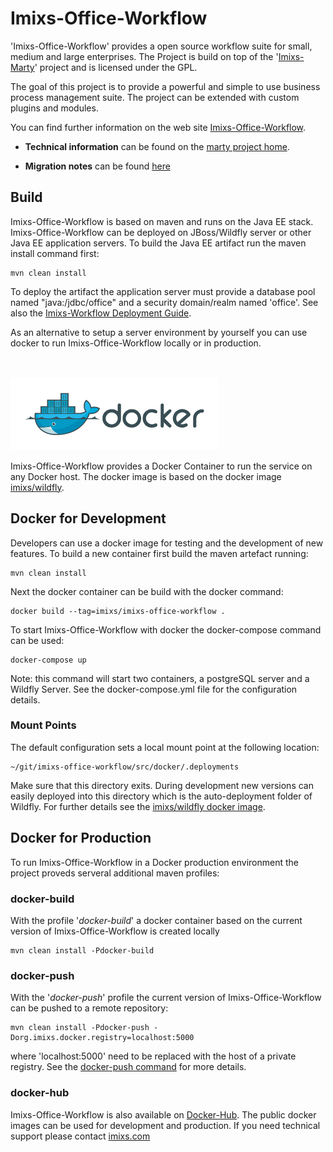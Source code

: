 # Imixs-Office-Workflow

'Imixs-Office-Workflow' provides a open source workflow suite for small, medium and large enterprises.
The Project is build on top of the '[Imixs-Marty](https://github.com/imixs/imixs-marty)' project and is licensed under the GPL.  

The goal of this project is to provide a powerful and simple to use business process management suite. The project can be extended with custom plugins and modules. 

You can find further information on the web site [Imixs-Office-Workflow](http://www.office-workflow.de).

* **Technical information** can be found on the [marty project home](http://www.imixs.org/marty).

* **Migration notes** can be found [here](MIGRATION-NOTES.md)


## Build
Imixs-Office-Workflow is based on maven and runs on the Java EE stack. Imixs-Office-Workflow can be deployed on JBoss/Wildfly server or other Java EE application servers.
To build the Java EE artifact run the maven install command first:

	mvn clean install

To deploy the artifact the application server must provide a database pool named "java:/jdbc/office" and a security domain/realm named 'office'. See also the [Imixs-Workflow Deployment Guide](http://www.imixs.org/doc/deployment/index.html).

As an alternative to setup a server environment by yourself you can use docker to run Imixs-Office-Workflow locally or in production. 


<br /><br /><img src="small_h-trans.png" />


Imixs-Office-Workflow provides a Docker Container to run the service on any Docker host. 
The docker image is based on the docker image [imixs/wildfly](https://hub.docker.com/r/imixs/wildfly/).

## Docker for Development
Developers can use a docker image for testing and the development of new features. To build a new container first build the maven artefact running: 

	mvn clean install

Next the docker container can be build with the docker command:

	docker build --tag=imixs/imixs-office-workflow .

To start Imixs-Office-Workflow with docker the docker-compose command can be used:

	docker-compose up

Note: this command will start two containers, a postgreSQL server and a Wildfly Server. See the docker-compose.yml file for the configuration details.

### Mount Points
The default configuration sets a local mount point at the following location:

	~/git/imixs-office-workflow/src/docker/.deployments

Make sure that this directory exits. During development new versions can easily deployed into this directory which is the auto-deployment folder of Wildfly. For further details see the [imixs/wildfly docker image](https://hub.docker.com/r/imixs/wildfly/).


## Docker for Production

To run Imixs-Office-Workflow in a Docker production environment the project proveds serveral additional maven profiles:


### docker-build

With the profile '_docker-build_' a docker container based on the current version of Imixs-Office-Workflow is created locally
 
	mvn clean install -Pdocker-build


### docker-push

With the '_docker-push_' profile the current version of Imixs-Office-Workflow can be pushed to a remote repository:

	mvn clean install -Pdocker-push -Dorg.imixs.docker.registry=localhost:5000

where 'localhost:5000' need to be replaced with the host of a private registry. See the [docker-push command](https://docs.docker.com/docker-cloud/builds/push-images/) for more details.

### docker-hub

Imixs-Office-Workflow is also available on [Docker-Hub](https://hub.docker.com/r/imixs/imixs-office-workflow/tags/). The public docker images can be used for development and production. If you need technical support please contact [imixs.com](http://www.imixs.com) 

